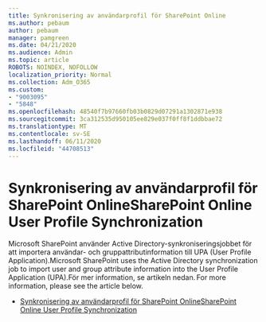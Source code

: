 ```yaml
---
title: Synkronisering av användarprofil för SharePoint Online
ms.author: pebaum
author: pebaum
manager: pamgreen
ms.date: 04/21/2020
ms.audience: Admin
ms.topic: article
ROBOTS: NOINDEX, NOFOLLOW
localization_priority: Normal
ms.collection: Adm_O365
ms.custom:
- "9003095"
- "5848"
ms.openlocfilehash: 48540f7b97660fb03b0829d07291a1302871e938
ms.sourcegitcommit: 3ca312535d950105ee829e037f0ff8f1ddbbae72
ms.translationtype: MT
ms.contentlocale: sv-SE
ms.lasthandoff: 06/11/2020
ms.locfileid: "44708513"
---
```

# <a name="sharepoint-online-user-profile-synchronization"></a><span data-ttu-id="2ee31-102">Synkronisering av användarprofil för SharePoint Online</span><span class="sxs-lookup"><span data-stu-id="2ee31-102">SharePoint Online User Profile Synchronization</span></span>

<span data-ttu-id="2ee31-103">Microsoft SharePoint använder Active Directory-synkroniseringsjobbet för att importera användar- och gruppattributinformation till UPA (User Profile Application).</span><span class="sxs-lookup"><span data-stu-id="2ee31-103">Microsoft SharePoint uses the Active Directory synchronization job to import user and group attribute information into the User Profile Application (UPA).</span></span><span data-ttu-id="2ee31-104">För mer information, se artikeln nedan.</span><span class="sxs-lookup"><span data-stu-id="2ee31-104"> For more information, please see the article below.</span></span>

- [<span data-ttu-id="2ee31-105">Synkronisering av användarprofil för SharePoint Online</span><span class="sxs-lookup"><span data-stu-id="2ee31-105">SharePoint Online User Profile Synchronization</span></span>](https://docs.microsoft.com/sharepoint/user-profile-sync)
